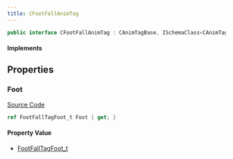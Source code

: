 ```yaml
---
title: CFootFallAnimTag
---
```


```csharp
public interface CFootFallAnimTag : CAnimTagBase, ISchemaClass<CAnimTagBase>, ISchemaClass<CFootFallAnimTag>, ISchemaField, ISchemaClass, INativeHandle
```

#### Implements

## Properties

### Foot

[Source Code](https://github.com/swiftly-solution/swiftlys2/blob/main/managed/src/SwiftlyS2.Generated/Schemas/Interfaces/CFootFallAnimTag.cs#L17)

```csharp
ref FootFallTagFoot_t Foot { get; }
```

#### Property Value

- [FootFallTagFoot_t](/docs/api/shared/schemadefinitions/footfalltagfoot_t)

